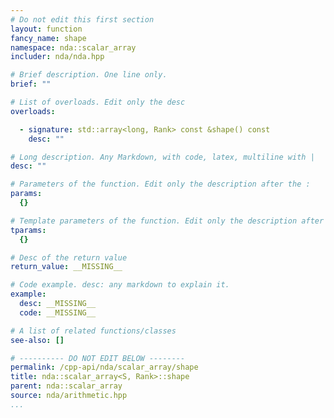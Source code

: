 ```yaml
---
# Do not edit this first section
layout: function
fancy_name: shape
namespace: nda::scalar_array
includer: nda/nda.hpp

# Brief description. One line only.
brief: ""

# List of overloads. Edit only the desc
overloads:

  - signature: std::array<long, Rank> const &shape() const
    desc: ""

# Long description. Any Markdown, with code, latex, multiline with |
desc: ""

# Parameters of the function. Edit only the description after the :
params:
  {}

# Template parameters of the function. Edit only the description after the :
tparams:
  {}

# Desc of the return value
return_value: __MISSING__

# Code example. desc: any markdown to explain it.
example:
  desc: __MISSING__
  code: __MISSING__

# A list of related functions/classes
see-also: []

# ---------- DO NOT EDIT BELOW --------
permalink: /cpp-api/nda/scalar_array/shape
title: nda::scalar_array<S, Rank>::shape
parent: nda::scalar_array
source: nda/arithmetic.hpp
...
```



